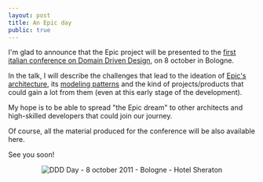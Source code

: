```yaml
---
layout: post
title: An Epic day
public: true
---
```

I'm glad to announce that the Epic project will be presented to the 
[first italian conference on Domain Driven Design][1], on 8 october in Bologne.

In the talk, I will describe the challenges that lead to the ideation of 
[Epic's architecture][2], its [modeling patterns][3] and the kind of 
projects/products that could gain a lot from them 
(even at this early stage of the development).


My hope is to be able to spread "the Epic dream" to other architects 
and high-skilled developers that could join our journey.

Of course, all the material produced for the conference will be also available here.

See you soon!

<div style="text-align:center;">
    <img src="http://www.ddd-day.it/Themes/ddd-day/Content/images/logo.png" title="DDD Day - 8 october 2011 - Bologne - Hotel Sheraton" />
</div>

[1]: http://www.ddd-day.it/ "DDD Day - 8 october 2011 - Bologne - Hotel Sheraton"
[2]: http://epic.tesio.it/doc/manual/the_bellis_perennis.html "Epic's architecture"
[3]: http://epic.tesio.it/doc/manual/a_shared_modeling_grammar.html "Modeling patterns"
